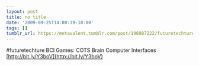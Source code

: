```yaml
---
layout: post
title: no title
date: '2009-09-25T14:08:39-10:00'
tags: []
tumblr_url: https://metavalent.tumblr.com/post/196987222/futuretechture-bci-games-cots-brain-computer
---
```

#futuretechture BCI Games: COTS Brain Computer Interfaces [http://bit.ly/Y3boV](http://bit.ly/Y3boV)

